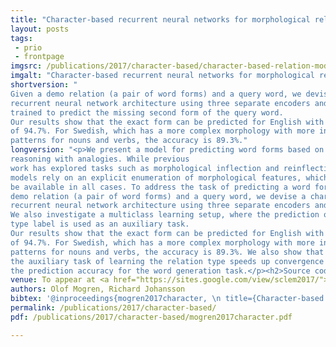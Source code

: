 ```yaml
---
title: "Character-based recurrent neural networks for morphological relational reasoning"
layout: posts
tags:
 - prio
 - frontpage
imgsrc: /publications/2017/character-based/character-based-relation-model.svg
imgalt: "Character-based recurrent neural networks for morphological relational reasoning. The <em>FC relation</em> layer is connected to an auxilliary output layer, trained to predict a label for the current type of relation. The final output is generated by the <em>Decoder RNN</em>."
shortversion: "
Given a demo relation (a pair of word forms) and a query word, we devise a character-based
recurrent neural network architecture using three separate encoders and a decoder,
trained to predict the missing second form of the query word.
Our results show that the exact form can be predicted for English with an accuracy
of 94.7%. For Swedish, which has a more complex morphology with more inflectional
patterns for nouns and verbs, the accuracy is 89.3%."
longversion: "<p>We present a model for predicting word forms based on morphological relational
reasoning with analogies. While previous
work has explored tasks such as morphological inflection and reinflection, these
models rely on an explicit enumeration of morphological features, which may not
be available in all cases. To address the task of predicting a word form given a
demo relation (a pair of word forms) and a query word, we devise a character-based
recurrent neural network architecture using three separate encoders and a decoder.
We also investigate a multiclass learning setup, where the prediction of the relation
type label is used as an auxiliary task.
Our results show that the exact form can be predicted for English with an accuracy
of 94.7%. For Swedish, which has a more complex morphology with more inflectional
patterns for nouns and verbs, the accuracy is 89.3%. We also show that using
the auxiliary task of learning the relation type speeds up convergence and improves
the prediction accuracy for the word generation task.</p><h2>Source code</h2><p>The source code used for the experiments can be downloaded from <a href=\"https://github.com/olofmogren/char-rnn-wordrelations\">https://github.com/olofmogren/char-rnn-wordrelations</a>.</p>"
venue: To appear at <a href="https://sites.google.com/view/sclem2017/">Subword & Character Level Models in NLP (SCLeM) workshop at EMNLP 2017</a> in Copenhagen, Denmark, September 7.
authors: Olof Mogren, Richard Johansson
bibtex: '@inproceedings{mogren2017character, \n title={Character-based recurrent neural networks for morphological relational reasoning}, \n author={Olof Mogren and Richard Johansson}, \n booktitle={Subword & Character Level Models in NLP (SCLeM) workshop at EMNLP 2017}, \n pages={1}, \n year={2017}}'
permalink: /publications/2017/character-based/
pdf: /publications/2017/character-based/mogren2017character.pdf

---
```

